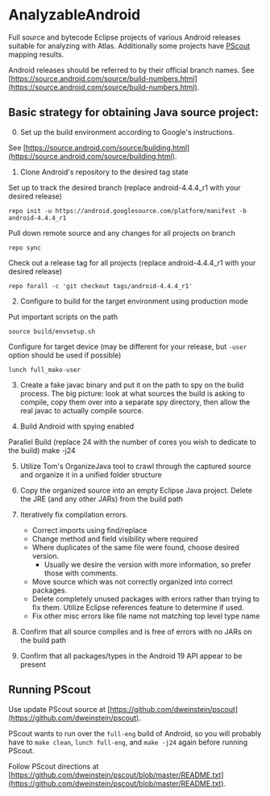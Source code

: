 AnalyzableAndroid
=================

Full source and bytecode Eclipse projects of various Android releases suitable for analyzing with Atlas.  Additionally some projects have [PScout](http://pscout.csl.toronto.edu/) mapping results.

Android releases should be referred to by their official branch names.  See [https://source.android.com/source/build-numbers.html](https://source.android.com/source/build-numbers.html). 

## Basic strategy for obtaining Java source project:

0) Set up the build environment according to Google's instructions. 

See [https://source.android.com/source/building.html](https://source.android.com/source/building.html).

1) Clone Android's repository to the desired tag state

Set up to track the desired branch (replace android-4.4.4_r1 with your desired release)

`repo init -u https://android.googlesource.com/platform/manifest -b android-4.4.4_r1`

Pull down remote source and any changes for all projects on branch

`repo sync`

Check out a release tag for all projects (replace android-4.4.4_r1 with your desired release)

`repo forall -c 'git checkout tags/android-4.4.4_r1'`

2) Configure to build for the target environment using production mode

Put important scripts on the path

`source build/envsetup.sh`

Configure for target device (may be different for your release, but `-user` option should be used if possible)

`lunch full_mako-user`

3) Create a fake javac binary and put it on the path to spy on the build process. The big picture: look at what sources the build is asking to compile, copy them over into a separate spy directory, then allow the real javac to actually compile source.

4) Build Android with spying enabled

Parallel Build (replace 24 with the number of cores you wish to dedicate to the build)
make -j24

5) Utilize Tom's OrganizeJava tool to crawl through the captured source and organize it in a unified folder structure

6) Copy the organized source into an empty Eclipse Java project. Delete the JRE (and any other JARs) from the build path

7) Iteratively fix compilation errors.

    - Correct imports using find/replace
    - Change method and field visibility where required
    - Where duplicates of the same file were found, choose desired version.
        - Usually we desire the version with more information, so prefer those with comments.
    - Move source which was not correctly organized into correct packages.
    - Delete completely unused packages with errors rather than trying to fix them. Utilize Eclipse references feature to determine if used.
    - Fix other misc errors like file name not matching top level type name

8) Confirm that all source compiles and is free of errors with no JARs on the build path

9) Confirm that all packages/types in the Android 19 API appear to be present

## Running PScout

Use update PScout source at [https://github.com/dweinstein/pscout](https://github.com/dweinstein/pscout).

PScout wants to run over the `full-eng` build of Android, so you will probably have to `make clean`, `lunch full-eng`, and `make -j24` again before running PScout.

Follow PScout directions at [https://github.com/dweinstein/pscout/blob/master/README.txt](https://github.com/dweinstein/pscout/blob/master/README.txt).
